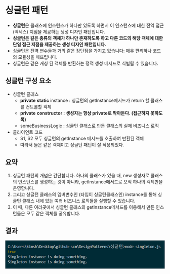# 싱글턴 패턴

- **싱글턴**은 클래스에 인스턴스가 하나만 있도록 하면서 이 인스턴스에 대한 전역 접근(액세스) 지점을 제공하는 생성 디자인 패턴입니다.
- **싱글턴은 같은 종류의 객체가 하나만 존재하도록 하고 다른 코드의 해당 객체에 대한 단일 접근 지점을 제공하는 생성 디자인 패턴입니다.**
- 싱글턴은 전역 변수들과 거의 같은 장단점을 가지고 있습니다: 매우 편리하나 코드의 모듈성을 깨뜨립니다.
- 싱글턴은 같은 캐싱 된 객체를 반환하는 정적 생성 메서드로 식별될 수 있습니다.

## 싱글턴 구성 요소

- 싱글턴 클래스
  - **private** **static** instance : 싱글턴의 getInstance메서드가 return 할 클래스를 컨트롤할 객체
  - **private** **constructor : 생성자는 항상 private로 막아둔다. (접근하지 못하도록)**
  - someBusinessLogic : 싱글턴 클래스로 만든 클래스의 실제 비즈니스 로직
- 클라이언트 코드
  - S1, S2 모두 싱글턴의 getInstance 메서드를 호출하여 반환된 객체
  - 따라서 둘은 같은 객체이고 싱글턴 패턴이 잘 적용되었다.

## 요약

1. 싱글턴 패턴의 개념은 간단합니다. 하나의 클래스가 있을 때, new 생성자로 클래스의 인스턴스를 생성하는 것이 아니라, getInstance메서드로 오직 하나의 객체만을 운영합니다.
2. 그리고 싱글턴 클래스의 멤버변수인 (타입이 싱글턴클래스인) instance를 통해 싱글턴 클래스 내에 있는 여러 비즈니스 로직들을 실행할 수 있습니다.
3. 이 때, 다른 여러곳에서 싱글턴 클래스의 getInstance메서드를 이용해서 만든 인스턴들은 모두 같은 객체를 공유합니다.

## 결과

![result](./img/result.png)
